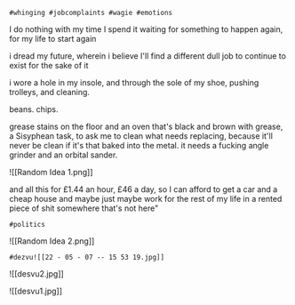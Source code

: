 

	#whinging #jobcomplaints #wagie #emotions
	
I do nothing with my time
I spend it waiting for something to happen again,
for my life to start again

i dread my future, wherein i believe I'll find a different dull job to continue to exist for the sake of it

i wore a hole in my insole, and through the sole of my shoe, pushing trolleys, and cleaning.

beans.
chips.


grease stains on the floor and an oven that's black and brown with grease, a Sisyphean task, to ask me to clean what needs replacing, because it'll never be clean if it's that baked into the metal. it needs a fucking angle grinder and an orbital sander.


![[Random Idea 1.png]]


and all this for £1.44 an hour, £46 a day, so I can afford to get a car and a cheap house and maybe just maybe work for the rest of my life in a rented piece of shit somewhere that's not here"


	#politics

![[Random Idea 2.png]]


	#dezvu![[22 - 05 - 07 -- 15 53 19.jpg]]

![[desvu2.jpg]]

![[desvu1.jpg]]